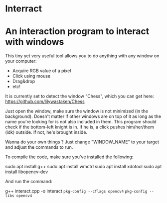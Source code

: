# Interract

# An interaction program to interact with windows

This tiny yet very useful tool allows you to do anything with any window on your computer:
- Acquire RGB value of a pixel
- Click using mouse
- Drag&drop
- etc!

It is currently set to detect the window "Chess", which you can get here:
https://github.com/lilywastaken/Chess

Just open the window, make sure the window is not minimized (in the background). Doesn't matter if other windows are on top of it as long as the name you're looking for is not also included in them.
This program should check if the bottom-left knight is in. If he is, a click pushes him/her/them (idk) outside. If not, he's brought inside.

Wanna do your own things ? Just change "WINDOW_NAME" to your target and adjust the commands to run.


To compile the code, make sure you've installed the following:

sudo apt install g++
sudo apt install wmctrl
sudo apt install xdotool
sudo apt install libopencv-dev


And run the command:

g++ interact.cpp -o interact `pkg-config --cflags opencv4` `pkg-config --libs opencv4`

